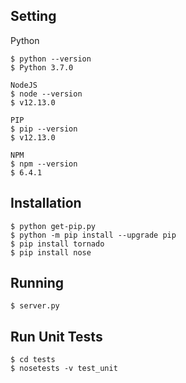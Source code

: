 Setting
--------------------------

Python
```
$ python --version
$ Python 3.7.0

NodeJS
$ node --version
$ v12.13.0

PIP
$ pip --version
$ v12.13.0

NPM
$ npm --version
$ 6.4.1
```

Installation
--------------------------

```
$ python get-pip.py
$ python -m pip install --upgrade pip
$ pip install tornado
$ pip install nose
```

Running
--------------------------

```
$ server.py
```

Run Unit Tests
--------------------------

```
$ cd tests
$ nosetests -v test_unit
```
